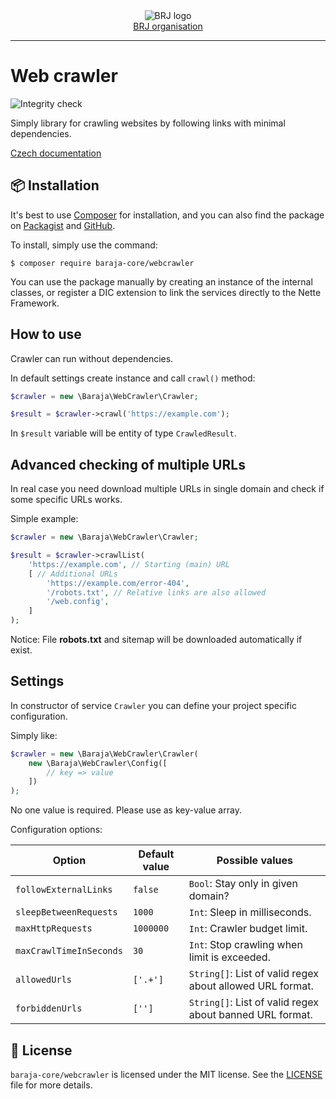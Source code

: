<div align='center'>
  <picture>
    <source media='(prefers-color-scheme: dark)' srcset='https://cdn.brj.app/images/brj-logo/logo-regular.png'>
    <img src='https://cdn.brj.app/images/brj-logo/logo-dark.png' alt='BRJ logo'>
  </picture>
  <br>
  <a href="https://brj.app">BRJ organisation</a>
</div>
<hr>

Web crawler
===========

![Integrity check](https://github.com/baraja-core/webcrawler/workflows/Integrity%20check/badge.svg)

Simply library for crawling websites by following links with minimal dependencies.

[Czech documentation](https://php.baraja.cz/stazeni-celeho-webu-po-odkazech)

📦 Installation
---------------

It's best to use [Composer](https://getcomposer.org) for installation, and you can also find the package on
[Packagist](https://packagist.org/packages/baraja-core/webcrawler) and
[GitHub](https://github.com/baraja-core/webcrawler).

To install, simply use the command:

```
$ composer require baraja-core/webcrawler
```

You can use the package manually by creating an instance of the internal classes, or register a DIC extension to link the services directly to the Nette Framework.

How to use
----------

Crawler can run without dependencies.

In default settings create instance and call `crawl()` method:

```php
$crawler = new \Baraja\WebCrawler\Crawler;

$result = $crawler->crawl('https://example.com');
```

In `$result` variable will be entity of type `CrawledResult`.

Advanced checking of multiple URLs
----------------------------------

In real case you need download multiple URLs in single domain and check if some specific URLs works.

Simple example:

```php
$crawler = new \Baraja\WebCrawler\Crawler;

$result = $crawler->crawlList(
    'https://example.com', // Starting (main) URL
    [ // Additional URLs
        'https://example.com/error-404',
        '/robots.txt', // Relative links are also allowed
        '/web.config',
    ]
);
```

Notice: File **robots.txt** and sitemap will be downloaded automatically if exist.

Settings
--------

In constructor of service `Crawler` you can define your project specific configuration.

Simply like:

```php
$crawler = new \Baraja\WebCrawler\Crawler(
    new \Baraja\WebCrawler\Config([
        // key => value
    ])
);
```

No one value is required. Please use as key-value array.

Configuration options:

| Option                  | Default value | Possible values |
|-------------------------|---------------|-----------------|
| `followExternalLinks`   | `false`       | `Bool`: Stay only in given domain? |
| `sleepBetweenRequests`  | `1000`        | `Int`: Sleep in milliseconds. |
| `maxHttpRequests`       | `1000000`     | `Int`: Crawler budget limit. |
| `maxCrawlTimeInSeconds` | `30`          | `Int`: Stop crawling when limit is exceeded. |
| `allowedUrls`           | `['.+']`      | `String[]`: List of valid regex about allowed URL format. |
| `forbiddenUrls`         | `['']`        | `String[]`: List of valid regex about banned URL format. |


📄 License
-----------

`baraja-core/webcrawler` is licensed under the MIT license. See the [LICENSE](https://github.com/baraja-core/variable-generator/blob/master/LICENSE) file for more details.
